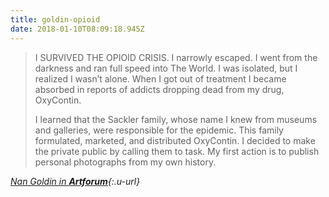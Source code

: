 ```yaml
---
title: goldin-opioid
date: 2018-01-10T08:09:18.945Z
---
```

> I SURVIVED THE OPIOID CRISIS. I narrowly escaped. I went from the darkness and ran full speed into The World. I was isolated, but I realized I wasn’t alone. When I got out of treatment I became absorbed in reports of addicts dropping dead from my drug, OxyContin.
>
> I learned that the Sackler family, whose name I knew from museums and galleries, were responsible for the epidemic. This family formulated, marketed, and distributed OxyContin. I decided to make the private public by calling them to task. My first action is to publish personal photographs from my own history.

<cite class="u-quotation-of h-cite">[Nan Goldin in **Artforum**](https://www.artforum.com/inprint/issue=201801&id=73181){:.u-url}</cite>
